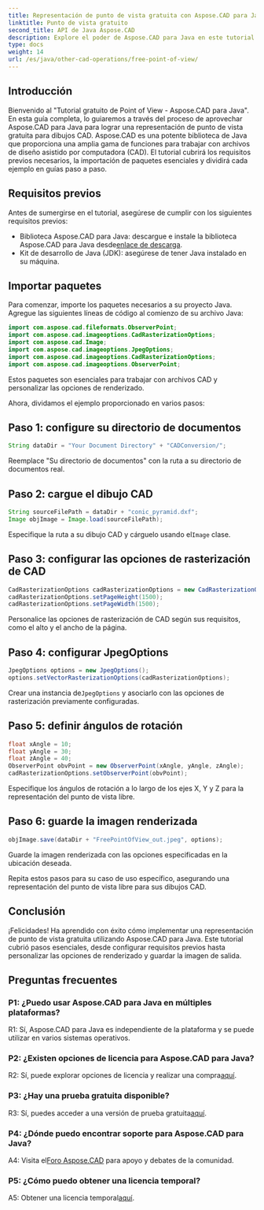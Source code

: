 ```yaml
---
title: Representación de punto de vista gratuita con Aspose.CAD para Java
linktitle: Punto de vista gratuito
second_title: API de Java Aspose.CAD
description: Explore el poder de Aspose.CAD para Java en este tutorial sobre cómo lograr una representación de punto de vista gratuita para dibujos CAD. Libere el potencial de Aspose.CAD.
type: docs
weight: 14
url: /es/java/other-cad-operations/free-point-of-view/
---
```

## Introducción

Bienvenido al "Tutorial gratuito de Point of View - Aspose.CAD para Java". En esta guía completa, lo guiaremos a través del proceso de aprovechar Aspose.CAD para Java para lograr una representación de punto de vista gratuita para dibujos CAD. Aspose.CAD es una potente biblioteca de Java que proporciona una amplia gama de funciones para trabajar con archivos de diseño asistido por computadora (CAD). El tutorial cubrirá los requisitos previos necesarios, la importación de paquetes esenciales y dividirá cada ejemplo en guías paso a paso.

## Requisitos previos

Antes de sumergirse en el tutorial, asegúrese de cumplir con los siguientes requisitos previos:
-  Biblioteca Aspose.CAD para Java: descargue e instale la biblioteca Aspose.CAD para Java desde[enlace de descarga](https://releases.aspose.com/cad/java/).
- Kit de desarrollo de Java (JDK): asegúrese de tener Java instalado en su máquina.

## Importar paquetes

Para comenzar, importe los paquetes necesarios a su proyecto Java. Agregue las siguientes líneas de código al comienzo de su archivo Java:
```java
import com.aspose.cad.fileformats.ObserverPoint;
import com.aspose.cad.imageoptions.CadRasterizationOptions;
import com.aspose.cad.Image;
import com.aspose.cad.imageoptions.JpegOptions;
import com.aspose.cad.imageoptions.CadRasterizationOptions;
import com.aspose.cad.imageoptions.ObserverPoint;
```

Estos paquetes son esenciales para trabajar con archivos CAD y personalizar las opciones de renderizado.

Ahora, dividamos el ejemplo proporcionado en varios pasos:

## Paso 1: configure su directorio de documentos

```java
String dataDir = "Your Document Directory" + "CADConversion/";
```

Reemplace "Su directorio de documentos" con la ruta a su directorio de documentos real.

## Paso 2: cargue el dibujo CAD

```java
String sourceFilePath = dataDir + "conic_pyramid.dxf";
Image objImage = Image.load(sourceFilePath);
```

Especifique la ruta a su dibujo CAD y cárguelo usando el`Image` clase.

## Paso 3: configurar las opciones de rasterización de CAD

```java
CadRasterizationOptions cadRasterizationOptions = new CadRasterizationOptions();
cadRasterizationOptions.setPageHeight(1500);
cadRasterizationOptions.setPageWidth(1500);
```

Personalice las opciones de rasterización de CAD según sus requisitos, como el alto y el ancho de la página.

## Paso 4: configurar JpegOptions

```java
JpegOptions options = new JpegOptions();
options.setVectorRasterizationOptions(cadRasterizationOptions);
```

 Crear una instancia de`JpegOptions` y asociarlo con las opciones de rasterización previamente configuradas.

## Paso 5: definir ángulos de rotación

```java
float xAngle = 10;
float yAngle = 30;
float zAngle = 40;
ObserverPoint obvPoint = new ObserverPoint(xAngle, yAngle, zAngle);
cadRasterizationOptions.setObserverPoint(obvPoint);
```

Especifique los ángulos de rotación a lo largo de los ejes X, Y y Z para la representación del punto de vista libre.

## Paso 6: guarde la imagen renderizada

```java
objImage.save(dataDir + "FreePointOfView_out.jpeg", options);
```

Guarde la imagen renderizada con las opciones especificadas en la ubicación deseada.

Repita estos pasos para su caso de uso específico, asegurando una representación del punto de vista libre para sus dibujos CAD.

## Conclusión

¡Felicidades! Ha aprendido con éxito cómo implementar una representación de punto de vista gratuita utilizando Aspose.CAD para Java. Este tutorial cubrió pasos esenciales, desde configurar requisitos previos hasta personalizar las opciones de renderizado y guardar la imagen de salida.

## Preguntas frecuentes

### P1: ¿Puedo usar Aspose.CAD para Java en múltiples plataformas?

R1: Sí, Aspose.CAD para Java es independiente de la plataforma y se puede utilizar en varios sistemas operativos.

### P2: ¿Existen opciones de licencia para Aspose.CAD para Java?

 R2: Sí, puede explorar opciones de licencia y realizar una compra[aquí](https://purchase.aspose.com/buy).

### P3: ¿Hay una prueba gratuita disponible?

 R3: Sí, puedes acceder a una versión de prueba gratuita[aquí](https://releases.aspose.com/).

### P4: ¿Dónde puedo encontrar soporte para Aspose.CAD para Java?

 A4: Visita el[Foro Aspose.CAD](https://forum.aspose.com/c/cad/19) para apoyo y debates de la comunidad.

### P5: ¿Cómo puedo obtener una licencia temporal?

 A5: Obtener una licencia temporal[aquí](https://purchase.aspose.com/temporary-license/).